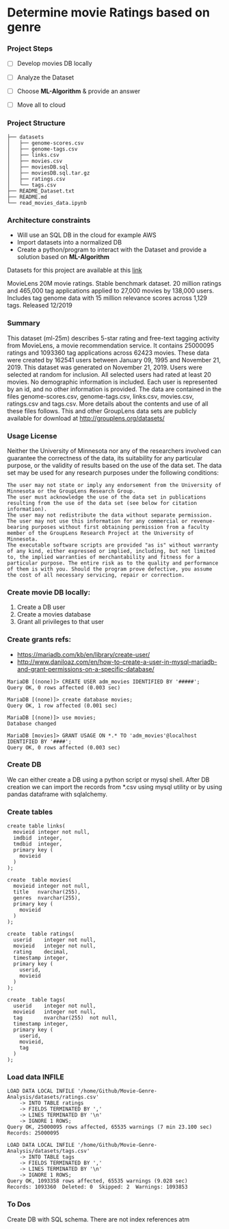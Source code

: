# Determine movie Ratings based on genre

### Project Steps

- [ ] Develop movies DB locally
- [ ] Analyze the Dataset
- [ ] Choose **ML-Algorithm** & provide an answer
- [ ] Move all to cloud


### Project Structure

```buildoutcfg
├── datasets
│   ├── genome-scores.csv
│   ├── genome-tags.csv
│   ├── links.csv
│   ├── movies.csv
│   ├── moviesDB.sql
│   ├── moviesDB.sql.tar.gz
│   ├── ratings.csv
│   └── tags.csv
├── README_Dataset.txt
├── README.md
└── read_movies_data.ipynb
```

### Architecture constraints

* Will use an SQL DB in the cloud for example AWS
* Import datasets into a normalized DB
* Create a python/program to interact with the Dataset and provide a solution based on **ML-Algorithm**

Datasets for this project are available at this [link](https://grouplens.org/datasets/movielens/)

MovieLens 20M movie ratings. Stable benchmark dataset. 20 million ratings and 465,000 tag applications applied to 27,000 movies by 138,000 users. Includes tag genome data with 15 million relevance scores across 1,129 tags. Released 12/2019 


### Summary

This dataset (ml-25m) describes 5-star rating and free-text tagging activity from MovieLens, a movie recommendation service. It contains 25000095 ratings and 1093360 tag applications across 62423 movies. These data were created by 162541 users between January 09, 1995 and November 21, 2019. This dataset was generated on November 21, 2019.
Users were selected at random for inclusion. All selected users had rated at least 20 movies. No demographic information is included. Each user is represented by an id, and no other information is provided.
The data are contained in the files genome-scores.csv, genome-tags.csv, links.csv, movies.csv, ratings.csv and tags.csv. More details about the contents and use of all these files follows.
This and other GroupLens data sets are publicly available for download at http://grouplens.org/datasets/

### Usage License

Neither the University of Minnesota nor any of the researchers involved can guarantee the correctness of the data, its suitability for any particular purpose, or the validity of results based on the use of the data set. The data set may be used for any research purposes under the following conditions:

```
The user may not state or imply any endorsement from the University of Minnesota or the GroupLens Research Group.
The user must acknowledge the use of the data set in publications resulting from the use of the data set (see below for citation information).
The user may not redistribute the data without separate permission.
The user may not use this information for any commercial or revenue-bearing purposes without first obtaining permission from a faculty member of the GroupLens Research Project at the University of Minnesota.
The executable software scripts are provided "as is" without warranty of any kind, either expressed or implied, including, but not limited to, the implied warranties of merchantability and fitness for a particular purpose. The entire risk as to the quality and performance of them is with you. Should the program prove defective, you assume the cost of all necessary servicing, repair or correction.
```


### Create movie DB locally:

1. Create a DB user
2. Create a movies database
3. Grant all privileges to that user

### Create grants refs:
* https://mariadb.com/kb/en/library/create-user/
* http://www.daniloaz.com/en/how-to-create-a-user-in-mysql-mariadb-and-grant-permissions-on-a-specific-database/



```buildoutcfg
MariaDB [(none)]> CREATE USER adm_movies IDENTIFIED BY '#####';
Query OK, 0 rows affected (0.003 sec)

MariaDB [(none)]> create database movies;
Query OK, 1 row affected (0.001 sec)

MariaDB [(none)]> use movies;
Database changed

MariaDB [movies]> GRANT USAGE ON *.* TO 'adm_movies'@localhost IDENTIFIED BY '####';
Query OK, 0 rows affected (0.003 sec)
```

### Create DB

We can either create a DB using a python script or mysql shell.
After DB creation we can import the records from *.csv using mysql utility or by using pandas dataframe with
sqlalchemy.

### Create tables 

```buildoutcfg
create table links(
  movieid integer not null,
  imdbid  integer,
  tmdbid  integer,
  primary key (
    movieid
  )
);

create  table movies(
  movieid integer not null,
  title   nvarchar(255),
  genres  nvarchar(255),
  primary key (
    movieid
  )
);

create  table ratings(
  userid    integer not null,
  movieid   integer not null,
  rating    decimal,
  timestamp integer,
  primary key (
    userid,
    movieid
  )
);

create  table tags(
  userid    integer not null,
  movieid   integer not null,
  tag       nvarchar(255)  not null,
  timestamp integer,
  primary key (
    userid,
    movieid,
    tag
  )
);
```

### Load data INFILE

```buildoutcfg
LOAD DATA LOCAL INFILE '/home/Github/Movie-Genre-Analysis/datasets/ratings.csv' 
    -> INTO TABLE ratings
    -> FIELDS TERMINATED BY ',' 
    -> LINES TERMINATED BY '\n'
    -> IGNORE 1 ROWS;
Query OK, 25000095 rows affected, 65535 warnings (7 min 23.100 sec)
Records: 25000095

LOAD DATA LOCAL INFILE '/home/Github/Movie-Genre-Analysis/datasets/tags.csv' 
    -> INTO TABLE tags
    -> FIELDS TERMINATED BY ',' 
    -> LINES TERMINATED BY '\n'
    -> IGNORE 1 ROWS;
Query OK, 1093358 rows affected, 65535 warnings (9.028 sec)
Records: 1093360  Deleted: 0  Skipped: 2  Warnings: 1093853
```

### To Dos

Create DB with SQL schema. There are not index references atm



